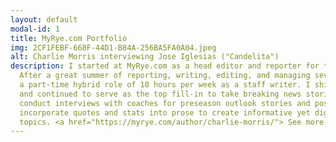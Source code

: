 ```yaml
---
layout: default
modal-id: 1
title: MyRye.com Portfolio
img: 2CF1FEBF-668F-44D1-B84A-256BA5FA0A04.jpeg
alt: Charlie Morris interviewing Jose Iglesias ("Candelita")
description: I started at MyRye.com as a head editor and reporter for the organization's summer 2024 internship program.
  After a great summer of reporting, writing, editing, and managing seven other interns, my boss Mr. Jay Sears offered me
  a part-time hybrid role of 10 hours per week as a staff writer. I shifted my focus to Rye High School varsity sports,
  and continued to serve as the top fill-in to take breaking news stories if Mr. Sears needed assistance. I regularly 
  conduct interviews with coaches for preseason outlook stories and postgame recaps. I take pride in my ability to 
  incorporate quotes and stats into prose to create informative yet digestible stories, both about sports and other
  topics. <a href="https://myrye.com/author/charlie-morris/"> See more here.</a>
---
```

